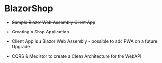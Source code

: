 # BlazorShop

* <strike>Sample Blazor Web Assembly Client App</strike>

* Creating a Shop Application
* Client App is a Blazor Web Assembly - possible to add PWA on a future Upgrade
* CQRS & Mediator to create a Clean Architecture for the WebAPI
